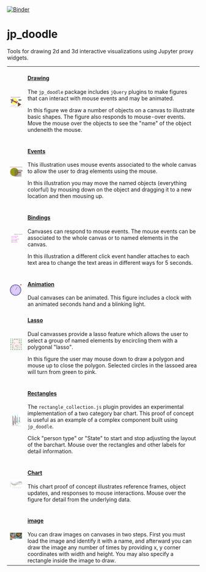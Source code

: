 
<!--
This file was generated by building the docs.
Please do not edit this file by hand.
Instead, edit the template and rebuild to docs.
-->

[![Binder](https://mybinder.org/badge.svg)](https://mybinder.org/v2/gh/AaronWatters/jp_doodle/master)

# jp_doodle

Tools for drawing 2d and 3d interactive visualizations using Jupyter proxy widgets.

<table>

<tr>
    <td>
        <a href="https://aaronwatters.github.io/jp_doodle/index.html">
        <img width="200px" src="docs/images/drawing.png">
        </a>
    </td>
    <td>
        <h4><a href="https://aaronwatters.github.io/jp_doodle/index.html">
        Drawing
        </a></h4>
        <div>
        <p>
The <code>jp_doodle</code> package includes <code>jQuery</code> plugins to
make figures that can interact with mouse events and may be animated.
</p>
<p>
In this figure we draw a number of objects on a canvas to illustrate
basic shapes.  The figure also responds to mouse-over events.
Move the mouse over the objects to see the "name" of the object undeneith
the mouse.
</p>
        </div>
    </td>
</tr>


<tr>
    <td>
        <a href="https://aaronwatters.github.io/jp_doodle/010_events.html">
        <img width="200px" src="docs/images/events.png">
        </a>
    </td>
    <td>
        <h4><a href="https://aaronwatters.github.io/jp_doodle/010_events.html">
        Events
        </a></h4>
        <div>
        <p>
This illustration uses mouse events associated to the whole
canvas to allow the user to drag elements using the mouse.
</p>
<p>
In this illustration you may move the named objects (everything colorful)
by mousing down on the object and dragging it to a new location and then mousing up.
</p>
        </div>
    </td>
</tr>


<tr>
    <td>
        <a href="https://aaronwatters.github.io/jp_doodle/020_bindings.html">
        <img width="200px" src="docs/images/bindings.png">
        </a>
    </td>
    <td>
        <h4><a href="https://aaronwatters.github.io/jp_doodle/020_bindings.html">
        Bindings
        </a></h4>
        <div>
        <p>
Canvases can respond to mouse events.  The mouse events can be associated to the
whole canvas or to named elements in the canvas.
</p>
<p>
In this illustration a different click event handler attaches
to each text area to change the text areas in different ways for 5 seconds.
</p>
        </div>
    </td>
</tr>


<tr>
    <td>
        <a href="https://aaronwatters.github.io/jp_doodle/030_animation.html">
        <img width="200px" src="docs/images/clock.png">
        </a>
    </td>
    <td>
        <h4><a href="https://aaronwatters.github.io/jp_doodle/030_animation.html">
        Animation
        </a></h4>
        <div>
        Dual canvases can be animated.  This figure includes a clock with an animated
seconds hand and a blinking light.
        </div>
    </td>
</tr>


<tr>
    <td>
        <a href="https://aaronwatters.github.io/jp_doodle/040_lasso.html">
        <img width="200px" src="docs/images/lasso.png">
        </a>
    </td>
    <td>
        <h4><a href="https://aaronwatters.github.io/jp_doodle/040_lasso.html">
        Lasso
        </a></h4>
        <div>
        <p>
Dual canvasses provide a lasso feature which
allows the user to select a group of named elements
by encircling them with a polygonal "lasso".
</p>
<p>
In this figure the user may mouse down to draw a
polygon and mouse up to close the polygon.
Selected circles in the lassoed area will turn
from green to pink.
</p>
        </div>
    </td>
</tr>


<tr>
    <td>
        <a href="https://aaronwatters.github.io/jp_doodle/050_rectangles.html">
        <img width="200px" src="docs/images/rectangle.png">
        </a>
    </td>
    <td>
        <h4><a href="https://aaronwatters.github.io/jp_doodle/050_rectangles.html">
        Rectangles
        </a></h4>
        <div>
        <p>
The <code>rectangle_collection.js</code> plugin provides
an experimental implementation of a two category bar chart.
This proof of concept is useful as an example of a complex
component built using <code>jp_doodle</code>.
</p>
<p>
Click "person type" or "State" to start and stop adjusting the
layout of the barchart.  Mouse over the rectangles and other labels
for detail information.
</p>
        </div>
    </td>
</tr>


<tr>
    <td>
        <a href="https://aaronwatters.github.io/jp_doodle/060_chart.html">
        <img width="200px" src="docs/images/chart.png">
        </a>
    </td>
    <td>
        <h4><a href="https://aaronwatters.github.io/jp_doodle/060_chart.html">
        Chart
        </a></h4>
        <div>
        <p>
This chart proof of concept illustrates reference frames, object updates,
and responses to mouse interactions.  Mouse over the figure for detail
from the underlying data.
</p>
        </div>
    </td>
</tr>


<tr>
    <td>
        <a href="https://aaronwatters.github.io/jp_doodle/070_images.html">
        <img width="200px" src="docs/images/Images.png">
        </a>
    </td>
    <td>
        <h4><a href="https://aaronwatters.github.io/jp_doodle/070_images.html">
        image
        </a></h4>
        <div>
        You can draw images on canvases in two steps.
First you must load the image and identify it with a name,
and afterward you can draw the image any number of times
by providing x, y corner coordinates with width and height.
You may also specify a rectangle inside the image to draw.
        </div>
    </td>
</tr>

</table>

